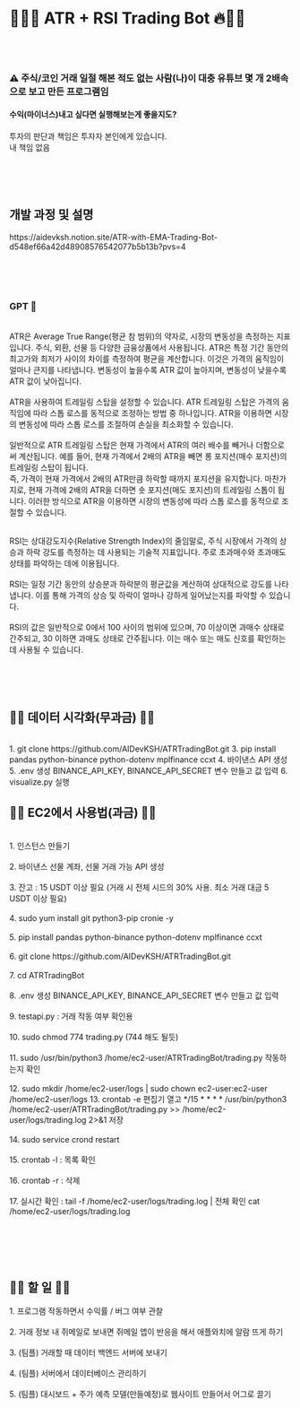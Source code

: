 <h1>🤑🤖🔥 ATR + RSI Trading Bot 🔥🤖🤑</h1>

<br/><br/>

<h3>⚠️ 주식/코인 거래 일절 해본 적도 없는 사람(나)이 대충 유튜브 몇 개 2배속으로 보고 만든 프로그램임</h3>
<h4>수익(마이너스)내고 싶다면 실행해보는게 좋을지도? </h4>
투자의 판단과 책임은 투자자 본인에게 있습니다. <br/>
내 책임 없음 <br/>

<br/><br/><br/>

<h2>개발 과정 및 설명</h2>
https://aidevksh.notion.site/ATR-with-EMA-Trading-Bot-d548ef66a42d48908576542077b5b13b?pvs=4 <br/>

<br/><br/><br/>

<h3>GPT 🤖</h3>

<br/>
ATR은 Average True Range(평균 참 범위)의 약자로, 시장의 변동성을 측정하는 지표입니다. 주식, 외환, 선물 등 다양한 금융상품에서 사용됩니다. ATR은 특정 기간 동안의 최고가와 최저가 사이의 차이를 측정하여 평균을 계산합니다. 이것은 가격의 움직임이 얼마나 큰지를 나타냅니다. 변동성이 높을수록 ATR 값이 높아지며, 변동성이 낮을수록 ATR 값이 낮아집니다.<br/>
<br/>
ATR을 사용하여 트레일링 스탑을 설정할 수 있습니다. ATR 트레일링 스탑은 가격의 움직임에 따라 스톱 로스를 동적으로 조정하는 방법 중 하나입니다. ATR을 이용하면 시장의 변동성에 따라 스톱 로스를 조절하여 손실을 최소화할 수 있습니다.<br/>
<br/>
일반적으로 ATR 트레일링 스탑은 현재 가격에서 ATR의 여러 배수를 빼거나 더함으로써 계산됩니다. 예를 들어, 현재 가격에서 2배의 ATR을 빼면 롱 포지션(매수 포지션)의 트레일링 스탑이 됩니다. <br/>
즉, 가격이 현재 가격에서 2배의 ATR만큼 하락할 때까지 포지션을 유지합니다. 마찬가지로, 현재 가격에 2배의 ATR을 더하면 숏 포지션(매도 포지션)의 트레일링 스톱이 됩니다. 이러한 방식으로 ATR을 이용하면 시장의 변동성에 따라 스톱 로스를 동적으로 조절할 수 있습니다.<br/>

<br/>

RSI는 상대강도지수(Relative Strength Index)의 줄임말로, 주식 시장에서 가격의 상승과 하락 강도를 측정하는 데 사용되는 기술적 지표입니다. 주로 초과매수와 초과매도 상태를 파악하는 데에 이용됩니다. <br/>
<br/>
RSI는 일정 기간 동안의 상승분과 하락분의 평균값을 계산하여 상대적으로 강도를 나타냅니다. 이를 통해 가격의 상승 및 하락이 얼마나 강하게 일어났는지를 파악할 수 있습니다. <br/>
<br/>
RSI의 값은 일반적으로 0에서 100 사이의 범위에 있으며, 70 이상이면 과매수 상태로 간주되고, 30 이하면 과매도 상태로 간주됩니다. 이는 매수 또는 매도 신호를 확인하는 데 사용될 수 있습니다. <br/>

<br/><br/><br/>

<h2>🧑‍💻 데이터 시각화(무과금) 🧑‍💻</h2>
<br/>
1. git clone https://github.com/AIDevKSH/ATRTradingBot.git
3. pip install pandas python-binance python-dotenv mplfinance ccxt
4. 바이낸스 API 생성
5. .env 생성 BINANCE_API_KEY, BINANCE_API_SECRET 변수 만들고 값 입력
6. visualize.py 실행

<h2>🧑‍💻 EC2에서 사용법(과금) 🧑‍💻</h2>
<br/>
1. 인스턴스 만들기 <br/><br/>
2. 바이낸스 선물 계좌, 선물 거래 가능 API 생성<br/><br/>
3. 잔고 : 15 USDT 이상 필요 (거래 시 전체 시드의 30% 사용. 최소 거래 대금 5 USDT 이상 필요) <br/><br/>
4. sudo yum install git python3-pip cronie -y <br/><br/>
5. pip install pandas python-binance python-dotenv mplfinance ccxt <br/><br/>
6. git clone https://github.com/AIDevKSH/ATRTradingBot.git <br/><br/>
7. cd ATRTradingBot <br/><br/>
8. .env 생성 BINANCE_API_KEY, BINANCE_API_SECRET 변수 만들고 값 입력 <br/><br/>
9. testapi.py : 거래 작동 여부 확인용 <br/><br/>
10. sudo chmod 774 trading.py (744 해도 될듯)<br/></br>
11. sudo /usr/bin/python3 /home/ec2-user/ATRTradingBot/trading.py 작동하는지 확인 <br/><br/>
12. sudo mkdir /home/ec2-user/logs | sudo chown ec2-user:ec2-user /home/ec2-user/logs
13. crontab -e 편집기 열고 */15 * * * * /usr/bin/python3 /home/ec2-user/ATRTradingBot/trading.py >> /home/ec2-user/logs/trading.log 2>&1 저장 <br/><br/>
14. sudo service crond restart <br/><br/>
15. crontab -l : 목록 확인 <br/><br/>
16. crontab -r : 삭제 <br/><br/>
17. 실시간 확인 : tail -f /home/ec2-user/logs/trading.log | 전체 확인 cat /home/ec2-user/logs/trading.log <br/><br/>

<br/><br/><br/>

<h2>🤦‍♀️ 할 일 🤦‍♂️</h2>
1. 프로그램 작동하면서 수익률 / 버그 여부 관찰 <br/><br/>
2. 거래 정보 내 쥐메일로 보내면 쥐메일 앱이 반응을 해서 애플와치에 알람 뜨게 하기 <br/><br/>
3. (팀플) 거래할 때 데이터 백엔드 서버에 보내기 <br/><br/>
4. (팀플) 서버에서 데이터베이스 관리하기 <br/><br/>
5. (팀플) 대시보드 + 주가 예측 모델(만들예정)로 웹사이트 만들어서 어그로 끌기 <br/><br/>